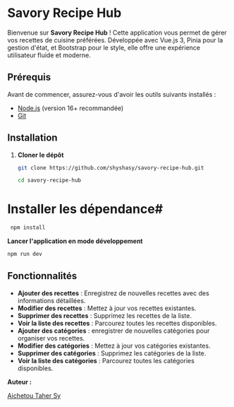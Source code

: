 # Savory Recipe Hub #


Bienvenue sur **Savory Recipe Hub** ! Cette application vous permet de gérer vos recettes de cuisine préférées. Développée avec Vue.js 3, Pinia pour la gestion d'état, et Bootstrap pour le style, elle offre une expérience utilisateur fluide et moderne.


## Prérequis

Avant de commencer, assurez-vous d'avoir les outils suivants installés :

- [Node.js](https://nodejs.org/) (version 16+ recommandée)
- [Git](https://git-scm.com/)

## Installation

1. **Cloner le dépôt**

   ```bash
   git clone https://github.com/shyshasy/savory-recipe-hub.git
   ```

   ```bash
   cd savory-recipe-hub
   ````

  # Installer les dépendance#

 ````bash
  npm install
````

**Lancer l'application en mode développement**

````bash
npm run dev
````

## Fonctionnalités

- **Ajouter des recettes** : Enregistrez de nouvelles recettes avec des informations détaillées.
- **Modifier des recettes** : Mettez à jour vos recettes existantes.
- **Supprimer des recettes** : Supprimez les recettes de la liste.
- **Voir la liste des recettes** : Parcourez toutes les recettes disponibles.
- **Ajouter des catégories** : enregistrer de nouvelles catégories pour organiser vos recettes.
- **Modifier des catégories** : Mettez à jour vos catégories existantes.
- **Supprimer des catégories** :  Supprimez les catégories de la liste.
- **Voir la liste des catégories** :  Parcourez toutes les catégories disponibles.

**Auteur :**

 [Aichetou Taher Sy](https://github.com/shyshasy)

 